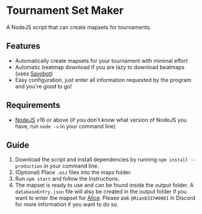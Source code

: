 # Tournament Set Maker

A NodeJS script that can create mapsets for tournaments.

## Features

-   Automatically create mapsets for your tournament with minimal effort
-   Automatic beatmap download if you are lazy to download beatmaps (uses [Sayobot](https://osu.sayobot.cn/))
-   Easy configuration, just enter all information requested by the program and you're good to go!

## Requirements

-   [NodeJS](https://nodejs.org) v16 or above (if you don't know what version of NodeJS you have, run `node -v` in your command line)

## Guide

1. Download the script and install dependencies by running `npm install --production` in your command line.
2. (Optional) Place `.osz` files into the maps folder.
3. Run `npm start` and follow the instructions.
4. The mapset is ready to use and can be found inside the output folder. A `databaseEntry.json` file will also be created in the output folder if you want to enter the mapset for [Alice](https://github.com/Rian8337/Alice). Please ask `@Rian8337#0001` in Discord for more information if you want to do so.
